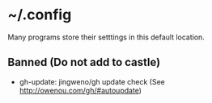 # ~/.config

Many programs store their setttings in this default location.

## Banned (Do not add to castle)

* gh-update: jingweno/gh update check (See <http://owenou.com/gh/#autoupdate>)
